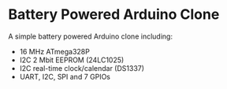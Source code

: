 # Battery Powered Arduino Clone

A simple battery powered Arduino clone including:
* 16 MHz ATmega328P
* I2C 2 Mbit EEPROM (24LC1025)
* I2C real-time clock/calendar (DS1337)
* UART, I2C, SPI and 7 GPIOs
